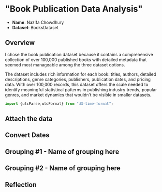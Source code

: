 # "Book Publication Data Analysis"

- **Name**: Nazifa Chowdhury
- **Dataset**: BooksDataset

## Overview

I chose the book publication dataset because it contains a comprehensive collection of over 100,000 published books with detailed metadata that seemed most manageable among the three dataset options. 

The dataset includes rich information for each book: titles, authors, detailed descriptions, genre categories, publishers, publication dates, and pricing data. With over 100,000 records, this dataset offers the scale needed to identify meaningful statistical patterns in publishing industry trends, popular genres, and market dynamics that wouldn't be visible in smaller datasets.

```js
import {utcParse,utcFormat} from "d3-time-format";
```
## Attach the data

## Convert Dates

## Grouping #1 - Name of grouping here

## Grouping #2 - Name of grouping here

## Reflection
